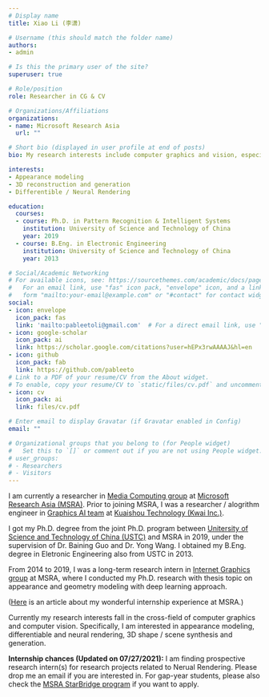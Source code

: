 ```yaml
---
# Display name
title: Xiao Li (李潇)

# Username (this should match the folder name)
authors:
- admin

# Is this the primary user of the site?
superuser: true

# Role/position
role: Researcher in CG & CV

# Organizations/Affiliations
organizations:
- name: Microsoft Research Asia
  url: ""

# Short bio (displayed in user profile at end of posts)
bio: My research interests include computer graphics and vision, especially in appearance modeling, neural rendering and 3D synthesis.

interests:
- Appearance modeling
- 3D reconstruction and generation
- Differentible / Neural Rendering

education:
  courses:
  - course: Ph.D. in Pattern Recognition & Intelligent Systems
    institution: University of Science and Technology of China
    year: 2019
  - course: B.Eng. in Electronic Engineering 
    institution: University of Science and Technology of China
    year: 2013

# Social/Academic Networking
# For available icons, see: https://sourcethemes.com/academic/docs/page-builder/#icons
#   For an email link, use "fas" icon pack, "envelope" icon, and a link in the
#   form "mailto:your-email@example.com" or "#contact" for contact widget.
social:
- icon: envelope
  icon_pack: fas
  link: 'mailto:pableetoli@gmail.com'  # For a direct email link, use "mailto:test@example.org".
- icon: google-scholar
  icon_pack: ai
  link: https://scholar.google.com/citations?user=hEPx3rwAAAAJ&hl=en
- icon: github
  icon_pack: fab
  link: https://github.com/pableeto
# Link to a PDF of your resume/CV from the About widget.
# To enable, copy your resume/CV to `static/files/cv.pdf` and uncomment the lines below.
- icon: cv
  icon_pack: ai
  link: files/cv.pdf

# Enter email to display Gravatar (if Gravatar enabled in Config)
email: ""

# Organizational groups that you belong to (for People widget)
#   Set this to `[]` or comment out if you are not using People widget.
# user_groups:
# - Researchers
# - Visitors
---
```


I am currently a researcher in <a href=https://www.microsoft.com/en-us/research/group/media-computing-group>Media Computing group</a> at <a href="https://www.msra.cn/">Microsoft Research Asia (MSRA)</a>. 
Prior to joining MSRA, I was a researcher / alogrithm engineer in <a href="http://www.chongyangma.com/team/index.html">Graphics AI team</a> at <a href="https://www.kuaishou.com/">Kuaishou Technology (Kwai Inc.)</a>.

I got my Ph.D. degree from the joint Ph.D. program between <a href="https://www.ustc.edu.cn/">Unitersity of Science and Technology of China (USTC)</a> and MSRA in 2019, under the supervision of Dr. Baining Guo and Dr. Yong Wang. I obtained my B.Eng. degree in Eletronic Engineering also from USTC in 2013.

From 2014 to 2019, I was a long-term research intern in <a href=https://www.microsoft.com/en-us/research/group/internet-graphics>Internet Graphics group</a> at MSRA, where I conducted my Ph.D. research with thesis topic on appearance and geometry modeling with deep learning approach.

(<a href = "https://mp.weixin.qq.com/s?__biz=MzA4NzIyMDY0OA==&mid=2655393474&idx=1&sn=7268b5e38dddbb216f6354de3a9cf1e4&scene=19#wechat_redirect">Here</a> is an article about my wonderful internship experience at MSRA.)

Currently my research interests fall in the cross-field of computer graphics and computer vision.
Specifically, I am interested in appearance modeling, differentiable and neural rendering, 3D shape / scene synthesis and generation.

<b>Internship chances (Updated on 07/27/2021):</b> I am finding prospective research intern(s) for research projects related to Nerual Rendering. Please drop me an email if you are interested in. For gap-year students, please also check the <a href="https://www.msra.cn/zh-cn/news/outreach-articles/2021-2022-%E5%BE%AE%E8%BD%AF%E4%BA%9A%E6%B4%B2%E7%A0%94%E7%A9%B6%E9%99%A2%E6%98%9F%E6%A1%A5%E8%AE%A1%E5%88%92%E5%BC%80%E6%94%BE%E7%94%B3%E8%AF%B7%E5%95%A6%EF%BC%81">MSRA StarBridge program</a> if you want to apply.
